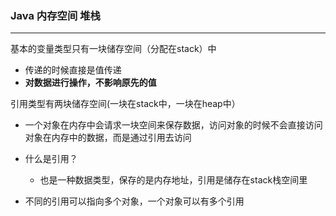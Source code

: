 ### Java 内存空间 堆栈
***
基本的变量类型只有一块储存空间（分配在stack）中

* 传递的时候直接是值传递
* **对数据进行操作，不影响原先的值**

引用类型有两块储存空间(一块在stack中，一块在heap中）

* 一个对象在内存中会请求一块空间来保存数据，访问对象的时候不会直接访问对象在内存中的数据，而是通过引用去访问

* 什么是引用？

	* 也是一种数据类型，保存的是内存地址，引用是储存在stack栈空间里

* 不同的引用可以指向多个对象，一个对象可以有多个引用

